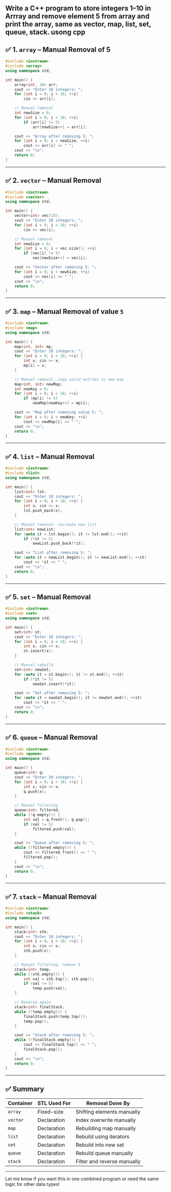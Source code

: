 Write a C++ program to store integers 1–10 in Arrray and remove element 5 from array and print the array, same as vector, map, list, set, queue, stack. usong cpp
---

## ✅ 1. `array` – Manual Removal of 5

```cpp
#include <iostream>
#include <array>
using namespace std;

int main() {
    array<int, 10> arr;
    cout << "Enter 10 integers: ";
    for (int i = 0; i < 10; ++i)
        cin >> arr[i];

    // Manual removal
    int newSize = 0;
    for (int i = 0; i < 10; ++i)
        if (arr[i] != 5)
            arr[newSize++] = arr[i];

    cout << "Array after removing 5: ";
    for (int i = 0; i < newSize; ++i)
        cout << arr[i] << " ";
    cout << "\n";
    return 0;
}
```

---

## ✅ 2. `vector` – Manual Removal

```cpp
#include <iostream>
#include <vector>
using namespace std;

int main() {
    vector<int> vec(10);
    cout << "Enter 10 integers: ";
    for (int i = 0; i < 10; ++i)
        cin >> vec[i];

    // Manual removal
    int newSize = 0;
    for (int i = 0; i < vec.size(); ++i)
        if (vec[i] != 5)
            vec[newSize++] = vec[i];

    cout << "Vector after removing 5: ";
    for (int i = 0; i < newSize; ++i)
        cout << vec[i] << " ";
    cout << "\n";
    return 0;
}
```

---

## ✅ 3. `map` – Manual Removal of value `5`

```cpp
#include <iostream>
#include <map>
using namespace std;

int main() {
    map<int, int> mp;
    cout << "Enter 10 integers: ";
    for (int i = 0; i < 10; ++i) {
        int x; cin >> x;
        mp[i] = x;
    }

    // Manual removal: copy valid entries to new map
    map<int, int> newMap;
    int newKey = 0;
    for (int i = 0; i < 10; ++i)
        if (mp[i] != 5)
            newMap[newKey++] = mp[i];

    cout << "Map after removing value 5: ";
    for (int i = 0; i < newKey; ++i)
        cout << newMap[i] << " ";
    cout << "\n";
    return 0;
}
```

---

## ✅ 4. `list` – Manual Removal

```cpp
#include <iostream>
#include <list>
using namespace std;

int main() {
    list<int> lst;
    cout << "Enter 10 integers: ";
    for (int i = 0; i < 10; ++i) {
        int x; cin >> x;
        lst.push_back(x);
    }

    // Manual removal: recreate new list
    list<int> newList;
    for (auto it = lst.begin(); it != lst.end(); ++it)
        if (*it != 5)
            newList.push_back(*it);

    cout << "List after removing 5: ";
    for (auto it = newList.begin(); it != newList.end(); ++it)
        cout << *it << " ";
    cout << "\n";
    return 0;
}
```

---

## ✅ 5. `set` – Manual Removal

```cpp
#include <iostream>
#include <set>
using namespace std;

int main() {
    set<int> st;
    cout << "Enter 10 integers: ";
    for (int i = 0; i < 10; ++i) {
        int x; cin >> x;
        st.insert(x);
    }

    // Manual rebuild
    set<int> newSet;
    for (auto it = st.begin(); it != st.end(); ++it)
        if (*it != 5)
            newSet.insert(*it);

    cout << "Set after removing 5: ";
    for (auto it = newSet.begin(); it != newSet.end(); ++it)
        cout << *it << " ";
    cout << "\n";
    return 0;
}
```

---

## ✅ 6. `queue` – Manual Removal

```cpp
#include <iostream>
#include <queue>
using namespace std;

int main() {
    queue<int> q;
    cout << "Enter 10 integers: ";
    for (int i = 0; i < 10; ++i) {
        int x; cin >> x;
        q.push(x);
    }

    // Manual filtering
    queue<int> filtered;
    while (!q.empty()) {
        int val = q.front(); q.pop();
        if (val != 5)
            filtered.push(val);
    }

    cout << "Queue after removing 5: ";
    while (!filtered.empty()) {
        cout << filtered.front() << " ";
        filtered.pop();
    }
    cout << "\n";
    return 0;
}
```

---

## ✅ 7. `stack` – Manual Removal

```cpp
#include <iostream>
#include <stack>
using namespace std;

int main() {
    stack<int> stk;
    cout << "Enter 10 integers: ";
    for (int i = 0; i < 10; ++i) {
        int x; cin >> x;
        stk.push(x);
    }

    // Manual filtering: remove 5
    stack<int> temp;
    while (!stk.empty()) {
        int val = stk.top(); stk.pop();
        if (val != 5)
            temp.push(val);
    }

    // Reverse again
    stack<int> finalStack;
    while (!temp.empty()) {
        finalStack.push(temp.top());
        temp.pop();
    }

    cout << "Stack after removing 5: ";
    while (!finalStack.empty()) {
        cout << finalStack.top() << " ";
        finalStack.pop();
    }
    cout << "\n";
    return 0;
}
```

---

## ✅ Summary

| Container | STL Used For | Removal Done By             |
| --------- | ------------ | --------------------------- |
| `array`   | Fixed-size   | Shifting elements manually  |
| `vector`  | Declaration  | Index overwrite manually    |
| `map`     | Declaration  | Rebuilding map manually     |
| `list`    | Declaration  | Rebuild using iterators     |
| `set`     | Declaration  | Rebuild into new set        |
| `queue`   | Declaration  | Rebuild queue manually      |
| `stack`   | Declaration  | Filter and reverse manually |

---

Let me know if you want this in one combined program or need the same logic for other data types!
